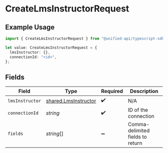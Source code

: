 # CreateLmsInstructorRequest

## Example Usage

```typescript
import { CreateLmsInstructorRequest } from "@unified-api/typescript-sdk/sdk/models/operations";

let value: CreateLmsInstructorRequest = {
  lmsInstructor: {},
  connectionId: "<id>",
};
```

## Fields

| Field                                                               | Type                                                                | Required                                                            | Description                                                         |
| ------------------------------------------------------------------- | ------------------------------------------------------------------- | ------------------------------------------------------------------- | ------------------------------------------------------------------- |
| `lmsInstructor`                                                     | [shared.LmsInstructor](../../../sdk/models/shared/lmsinstructor.md) | :heavy_check_mark:                                                  | N/A                                                                 |
| `connectionId`                                                      | *string*                                                            | :heavy_check_mark:                                                  | ID of the connection                                                |
| `fields`                                                            | *string*[]                                                          | :heavy_minus_sign:                                                  | Comma-delimited fields to return                                    |